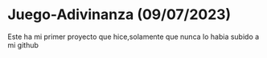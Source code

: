 # Juego-Adivinanza (09/07/2023)

Este ha mi primer proyecto que hice,solamente que nunca lo habia subido a mi github
